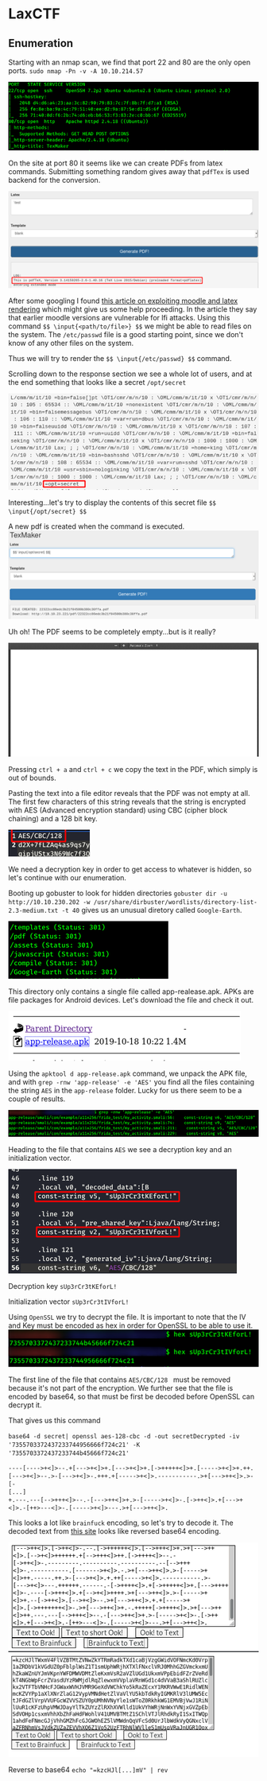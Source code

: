 # LaxCTF

## Enumeration

Starting with an nmap scan, we find that port 22 and 80 are the only open ports. `sudo nmap -Pn -v -A 10.10.214.57`

![namp](images/nmap.png)

On the site at port 80 it seems like we can create PDFs from latex commands. Submitting something random gives away that `pdfTex` is used backend for the conversion.

![latexPDF](images/latexPdf.png)

After some googling I found [this article on exploiting moodle and latex rendering](https://www.exploit-db.com/exploits/8297) which might give us some help proceeding.
In the article they say that earlier moodle versions are vulnerable for lfi attacks. Using this command `$$ \input{<path/to/file>} $$` we might be able to read files on the system. The `/etc/passwd` file is a good starting point, since we don't know of any other files on the system.

Thus we will try to render the `$$ \input{/etc/passwd} $$` command.

Scrolling down to the response section we see a whole lot of users, and at the end something that looks like a secret `/opt/secret`

![secret](images/secret.png)

Interesting...let's try to display the contents of this secret file `$$ \input{/opt/secret} $$`

A new pdf is created when the command is executed.
![new pdf](images/secretFile.png)

Uh oh! The PDF seems to be completely empty...but is it really?

![empty pdf](images/emptyPdf.png)

Pressing `ctrl + a` and `ctrl + c` we copy the text in the PDF, which simply is out of bounds.

Pasting the text into a file editor reveals that the PDF was not empty at all. The first few characters of this string reveals that the string is encrypted with AES (Advanced encryption standard) using CBC (cipher block chaining) and a 128 bit key. 

![aes](images/aes.png)

We need a decryption key in order to get access to whatever is hidden, so let's continue with our enumeration.

Booting up gobuster to look for hidden directories `gobuster dir -u http://10.10.230.202 -w /usr/share/dirbuster/wordlists/directory-list-2.3-medium.txt -t 40` gives us an unusual diretory called `Google-Earth`.

![google earth](images/ge.png)

This directory only contains a single file called app-realease.apk. APKs are file packages for Android devices. Let's download the file and check it out.

![apk](images/app.png)

Using the `apktool d app-release.apk` command, we unpack the APK file, and with `grep -rnw 'app-release' -e 'AES'` you find all the files containing the string `AES` in the `app-release` folder. Lucky for us there seem to be a couple of results.

![aes search](images/aesSearch.png)

Heading to the file that contains `AES` we see a decryption key and an initialization vector.

![aes keys](images/aesKeys.png)

Decryption key `sUp3rCr3tKEforL!`

Initialization vector `sUp3rCr3tIVforL!`

Using `OpenSSL` we try to decrypt the file. It is important to note that the IV and Key must be encoded as hex in order for OpenSSL to be able to use it.
![hex](images/hex.png)

The first line of the file that contains `AES/CBC/128 ` must be removed because it's not part of the encryption. We further see that the file is encoded by base64, so that must be first be decoded before OpenSSL can decrypt it.

That gives us this command 

`base64 -d secret| openssl aes-128-cbc -d -out secretDecrypted -iv '7355703372437233744956666f724c21' -K '7355703372437233744b45666f724c21'`

```
----[---->+<]>--.+[--->+<]>+.[--->+<]>+.[->+++++<]>+.[----->+<]>+.++.[--->+<]>--.>-[--->+<]>-.+++.+[----->+<]>.-----------.>+[--->++<]>.>-[-
[...]
+.---.---[-->+++<]>--.-[--->++<]>+.>-[----->+<]>-.[->++<]>.+[--->+<]>.-[++>---<]>-.[----->+<]>---.>+[--->++<]>.
```

This looks a lot like `brainfuck` encoding, so let's try to decode it. The decoded text from [this site](https://www.splitbrain.org/_static/ook/) looks like reversed base64 encoding.

![brainfuck](images/brainfuck.png)
![reverse](images/reverse.png)

Reverse to base64 `echo "=kzcHJl[...]mV" | rev`

